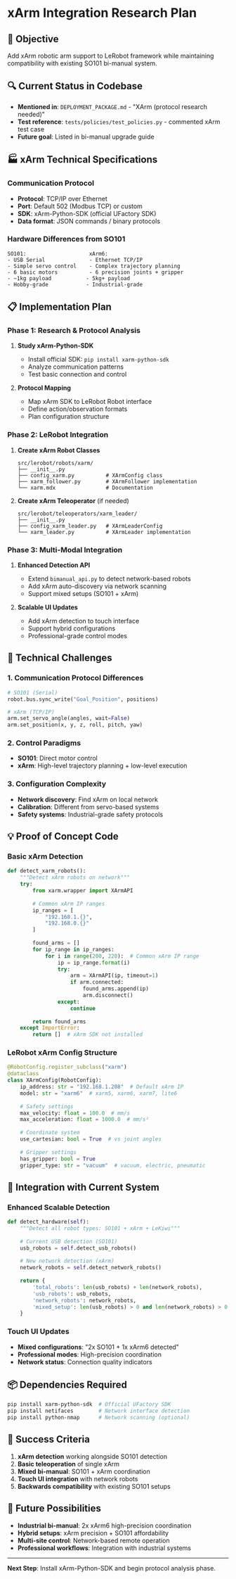 # xArm Integration Research Plan

## 🎯 **Objective**
Add xArm robotic arm support to LeRobot framework while maintaining compatibility with existing SO101 bi-manual system.

## 🔍 **Current Status in Codebase**
- **Mentioned in**: `DEPLOYMENT_PACKAGE.md` - "XArm (protocol research needed)"
- **Test reference**: `tests/policies/test_policies.py` - commented xArm test case
- **Future goal**: Listed in bi-manual upgrade guide

## 🏭 **xArm Technical Specifications**

### **Communication Protocol**
- **Protocol**: TCP/IP over Ethernet
- **Port**: Default 502 (Modbus TCP) or custom
- **SDK**: xArm-Python-SDK (official UFactory SDK)
- **Data format**: JSON commands / binary protocols

### **Hardware Differences from SO101**
```
SO101:                    xArm6:
- USB Serial              - Ethernet TCP/IP  
- Simple servo control    - Complex trajectory planning
- 6 basic motors          - 6 precision joints + gripper
- ~1kg payload           - 5kg+ payload
- Hobby-grade            - Industrial-grade
```

## 📋 **Implementation Plan**

### **Phase 1: Research & Protocol Analysis**
1. **Study xArm-Python-SDK**
   - Install official SDK: `pip install xarm-python-sdk`
   - Analyze communication patterns
   - Test basic connection and control

2. **Protocol Mapping**
   - Map xArm SDK to LeRobot Robot interface
   - Define action/observation formats
   - Plan configuration structure

### **Phase 2: LeRobot Integration**
1. **Create xArm Robot Classes**
   ```
   src/lerobot/robots/xarm/
   ├── __init__.py
   ├── config_xarm.py          # XArmConfig class
   ├── xarm_follower.py        # XArmFollower implementation
   └── xarm.mdx                # Documentation
   ```

2. **Create xArm Teleoperator** (if needed)
   ```
   src/lerobot/teleoperators/xarm_leader/
   ├── __init__.py
   ├── config_xarm_leader.py   # XArmLeaderConfig
   └── xarm_leader.py          # XArmLeader implementation
   ```

### **Phase 3: Multi-Modal Integration**
1. **Enhanced Detection API**
   - Extend `bimanual_api.py` to detect network-based robots
   - Add xArm auto-discovery via network scanning
   - Support mixed setups (SO101 + xArm)

2. **Scalable UI Updates**
   - Add xArm detection to touch interface
   - Support hybrid configurations
   - Professional-grade control modes

## 🔧 **Technical Challenges**

### **1. Communication Protocol Differences**
```python
# SO101 (Serial)
robot.bus.sync_write("Goal_Position", positions)

# xArm (TCP/IP)  
arm.set_servo_angle(angles, wait=False)
arm.set_position(x, y, z, roll, pitch, yaw)
```

### **2. Control Paradigms**
- **SO101**: Direct motor control
- **xArm**: High-level trajectory planning + low-level execution

### **3. Configuration Complexity**
- **Network discovery**: Find xArm on local network
- **Calibration**: Different from servo-based systems
- **Safety systems**: Industrial-grade safety protocols

## 💡 **Proof of Concept Code**

### **Basic xArm Detection**
```python
def detect_xarm_robots():
    """Detect xArm robots on network"""
    try:
        from xarm.wrapper import XArmAPI
        
        # Common xArm IP ranges
        ip_ranges = [
            "192.168.1.{}", 
            "192.168.0.{}"
        ]
        
        found_arms = []
        for ip_range in ip_ranges:
            for i in range(200, 220):  # Common xArm IP range
                ip = ip_range.format(i)
                try:
                    arm = XArmAPI(ip, timeout=1)
                    if arm.connected:
                        found_arms.append(ip)
                        arm.disconnect()
                except:
                    continue
                    
        return found_arms
    except ImportError:
        return []  # xArm SDK not installed
```

### **LeRobot xArm Config Structure**
```python
@RobotConfig.register_subclass("xarm")
@dataclass
class XArmConfig(RobotConfig):
    ip_address: str = "192.168.1.208"  # Default xArm IP
    model: str = "xarm6"  # xarm5, xarm6, xarm7, lite6
    
    # Safety settings
    max_velocity: float = 100.0  # mm/s
    max_acceleration: float = 1000.0  # mm/s²
    
    # Coordinate system
    use_cartesian: bool = True  # vs joint angles
    
    # Gripper settings  
    has_gripper: bool = True
    gripper_type: str = "vacuum"  # vacuum, electric, pneumatic
```

## 🎯 **Integration with Current System**

### **Enhanced Scalable Detection**
```python
def detect_hardware(self):
    """Detect all robot types: SO101 + xArm + LeKiwi"""
    
    # Current USB detection (SO101)
    usb_robots = self.detect_usb_robots()
    
    # New network detection (xArm) 
    network_robots = self.detect_network_robots()
    
    return {
        'total_robots': len(usb_robots) + len(network_robots),
        'usb_robots': usb_robots,
        'network_robots': network_robots,
        'mixed_setup': len(usb_robots) > 0 and len(network_robots) > 0
    }
```

### **Touch UI Updates**
- **Mixed configurations**: "2x SO101 + 1x xArm6 detected"
- **Professional modes**: High-precision coordination
- **Network status**: Connection quality indicators

## 📦 **Dependencies Required**
```bash
pip install xarm-python-sdk  # Official UFactory SDK
pip install netifaces        # Network interface detection  
pip install python-nmap      # Network scanning (optional)
```

## 🎯 **Success Criteria**
1. **xArm detection** working alongside SO101 detection
2. **Basic teleoperation** of single xArm
3. **Mixed bi-manual**: SO101 + xArm coordination
4. **Touch UI integration** with network robots
5. **Backwards compatibility** with existing SO101 setups

## 🚀 **Future Possibilities**
- **Industrial bi-manual**: 2x xArm6 high-precision coordination
- **Hybrid setups**: xArm precision + SO101 affordability  
- **Multi-site control**: Network-based remote operation
- **Professional workflows**: Integration with industrial systems

---

**Next Step**: Install xArm-Python-SDK and begin protocol analysis phase.